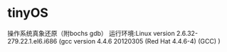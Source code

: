 # tinyOS
操作系统真象还原（附bochs gdb）
运行环境:Linux version 2.6.32-279.22.1.el6.i686 (gcc version 4.4.6 20120305 (Red Hat 4.4.6-4) (GCC) )
